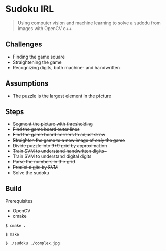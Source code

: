 # Sudoku IRL

> Using computer vision and machine learning to solve a sudodu from images with OpenCV c++

## Challenges

- Finding the game square
- Straightening the game
- Recognizing digits, both machine- and handwritten

## Assumptions

- The puzzle is the largest element in the picture

## Steps

* ~~Segment the picture with thresholding~~
* ~~Find the game board outer lines~~
* ~~Find the game board corners to adjust skew~~
* ~~Straighten the game to a new image of only the game~~
* ~~Divide puzzle into 9*9 grid by approximation~~
* ~~Train SVM to understand handwritten digits~~~
* Train SVM to understand digital digits
* ~~Parse the numbers in the grid~~
* ~~Predict digits by SVM~~
* Solve the sudoku

## Build

Prerequisites
* OpenCV
* cmake

```
$ cmake .
```

```
$ make
```

```
$ ./sudoku ./complex.jpg
```